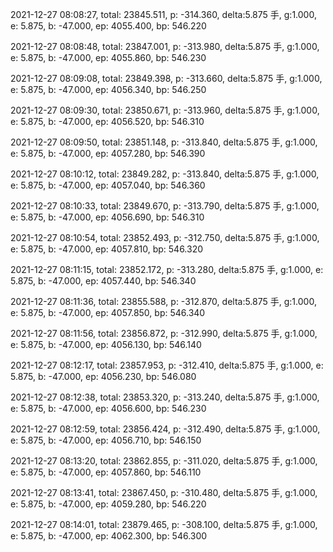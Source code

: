 2021-12-27 08:08:27, total: 23845.511, p: -314.360, delta:5.875 手, g:1.000, e: 5.875, b: -47.000, ep: 4055.400, bp: 546.220

2021-12-27 08:08:48, total: 23847.001, p: -313.980, delta:5.875 手, g:1.000, e: 5.875, b: -47.000, ep: 4055.860, bp: 546.230

2021-12-27 08:09:08, total: 23849.398, p: -313.660, delta:5.875 手, g:1.000, e: 5.875, b: -47.000, ep: 4056.340, bp: 546.250

2021-12-27 08:09:30, total: 23850.671, p: -313.960, delta:5.875 手, g:1.000, e: 5.875, b: -47.000, ep: 4056.520, bp: 546.310

2021-12-27 08:09:50, total: 23851.148, p: -313.840, delta:5.875 手, g:1.000, e: 5.875, b: -47.000, ep: 4057.280, bp: 546.390

2021-12-27 08:10:12, total: 23849.282, p: -313.840, delta:5.875 手, g:1.000, e: 5.875, b: -47.000, ep: 4057.040, bp: 546.360

2021-12-27 08:10:33, total: 23849.670, p: -313.790, delta:5.875 手, g:1.000, e: 5.875, b: -47.000, ep: 4056.690, bp: 546.310

2021-12-27 08:10:54, total: 23852.493, p: -312.750, delta:5.875 手, g:1.000, e: 5.875, b: -47.000, ep: 4057.810, bp: 546.320

2021-12-27 08:11:15, total: 23852.172, p: -313.280, delta:5.875 手, g:1.000, e: 5.875, b: -47.000, ep: 4057.440, bp: 546.340

2021-12-27 08:11:36, total: 23855.588, p: -312.870, delta:5.875 手, g:1.000, e: 5.875, b: -47.000, ep: 4057.850, bp: 546.340

2021-12-27 08:11:56, total: 23856.872, p: -312.990, delta:5.875 手, g:1.000, e: 5.875, b: -47.000, ep: 4056.130, bp: 546.140

2021-12-27 08:12:17, total: 23857.953, p: -312.410, delta:5.875 手, g:1.000, e: 5.875, b: -47.000, ep: 4056.230, bp: 546.080

2021-12-27 08:12:38, total: 23853.320, p: -313.240, delta:5.875 手, g:1.000, e: 5.875, b: -47.000, ep: 4056.600, bp: 546.230

2021-12-27 08:12:59, total: 23856.424, p: -312.490, delta:5.875 手, g:1.000, e: 5.875, b: -47.000, ep: 4056.710, bp: 546.150

2021-12-27 08:13:20, total: 23862.855, p: -311.020, delta:5.875 手, g:1.000, e: 5.875, b: -47.000, ep: 4057.860, bp: 546.110

2021-12-27 08:13:41, total: 23867.450, p: -310.480, delta:5.875 手, g:1.000, e: 5.875, b: -47.000, ep: 4059.280, bp: 546.220

2021-12-27 08:14:01, total: 23879.465, p: -308.100, delta:5.875 手, g:1.000, e: 5.875, b: -47.000, ep: 4062.300, bp: 546.300